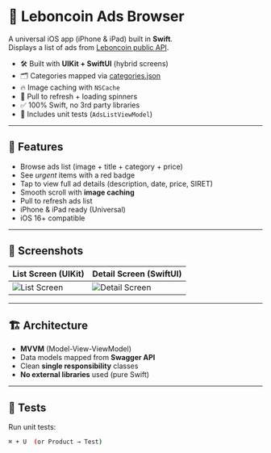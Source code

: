# 📱 Leboncoin Ads Browser

A universal iOS app (iPhone & iPad) built in **Swift**.  
Displays a list of ads from [Leboncoin public API](https://raw.githubusercontent.com/leboncoin/paperclip/master/listing.json).

- 🛠️ Built with **UIKit + SwiftUI** (hybrid screens)
- 🗂 Categories mapped via [categories.json](https://raw.githubusercontent.com/leboncoin/paperclip/master/categories.json)
- 🔥 Image caching with `NSCache`
- 🔄 Pull to refresh + loading spinners
- ✅ 100% Swift, no 3rd party libraries
- 🧪 Includes unit tests (`AdsListViewModel`)

---

## 🎯 Features

- Browse ads list (image + title + category + price)
- See *urgent* items with a red badge
- Tap to view full ad details (description, date, price, SIRET)
- Smooth scroll with **image caching**
- Pull to refresh ads list
- iPhone & iPad ready (Universal)
- iOS 16+ compatible

---

## 🚀 Screenshots

| List Screen (UIKit)        | Detail Screen (SwiftUI)      |
|----------------------------|------------------------------|
| ![List Screen](screenshot1.png) | ![Detail Screen](screenshot2.png) |

---

## 🏗 Architecture

- **MVVM** (Model-View-ViewModel)
- Data models mapped from **Swagger API**
- Clean **single responsibility** classes
- **No external libraries** used (pure Swift)

---

## 🧪 Tests

Run unit tests:

```bash
⌘ + U  (or Product → Test)
